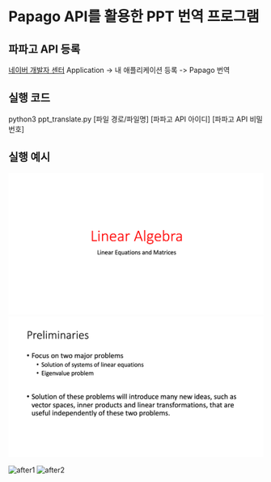 # Papago API를 활용한 PPT 번역 프로그램

## 파파고 API 등록
[네이버 개발자 센터](https://developers.naver.com/)
Application -> 내 애플리케이션 등록 -> Papago 번역

## 실행 코드
python3 ppt_translate.py [파일 경로/파일명] [파파고 API 아이디] [파파고 API 비밀번호]

## 실행 예시
![before1](./examples/b1.png)
![before2](./examples/b2.png)

![after1](./exampels/a1.png)
![after2](./exampels/a2.png)